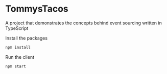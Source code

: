 # TommysTacos
A project that demonstrates the concepts behind event sourcing written in TypeScript

Install the packages

```bash
npm install
```

Run the client

```bash
npm start
```
